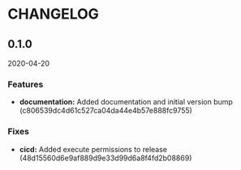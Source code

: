 # CHANGELOG

<!--- next entry here -->

## 0.1.0
2020-04-20

### Features

- **documentation:** Added documentation and initial version bump (c806539dc4d61c527ca04da44e4b57e888fc9755)

### Fixes

- **cicd:** Added execute permissions to release (48d15560d6e9af889d9e33d99d6a8f4fd2b08869)

